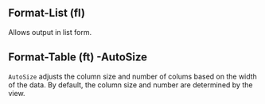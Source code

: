 ## Format-List (fl)
Allows output in list form.

## Format-Table (ft) -AutoSize

`AutoSize` adjusts the column size and number of colums based on the width of the data. By default, the column size and number are determined by the view.